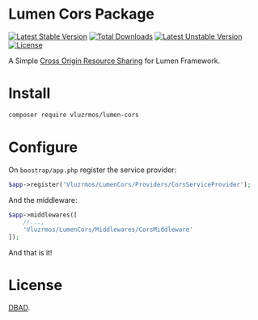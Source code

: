 # Lumen Cors Package

[![Latest Stable Version](https://poser.pugx.org/vluzrmos/lumen-cors/v/stable)](https://packagist.org/packages/vluzrmos/lumen-cors) [![Total Downloads](https://poser.pugx.org/vluzrmos/lumen-cors/downloads)](https://packagist.org/packages/vluzrmos/lumen-cors) [![Latest Unstable Version](https://poser.pugx.org/vluzrmos/lumen-cors/v/unstable)](https://packagist.org/packages/vluzrmos/lumen-cors) [![License](https://poser.pugx.org/vluzrmos/lumen-cors/license)](https://packagist.org/packages/vluzrmos/lumen-cors)

A Simple [Cross Origin Resource Sharing](https://developer.mozilla.org/en-US/docs/Web/HTTP/Access_control_CORS) for Lumen Framework.

# Install

```bash 
composer require vluzrmos/lumen-cors
``` 

# Configure

On <code>boostrap/app.php</code> register the service provider:

```php
$app->register('Vluzrmos/LumenCors/Providers/CorsServiceProvider');
``` 

And the middleware:

```php
$app->middlewares([
	//...,
	'Vluzrmos/LumenCors/Middlewares/CorsMiddleware'
]);
```   


And that is it!

# License

[DBAD](http://www.dbad-license.org/).